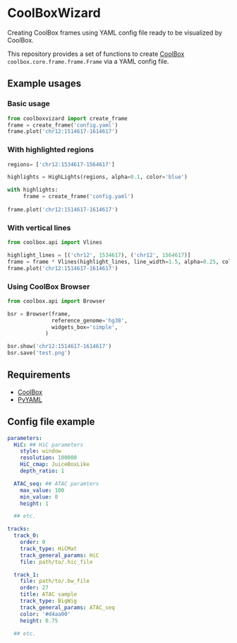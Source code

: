 # CoolBoxWizard
Creating CoolBox frames using YAML config file ready to be visualized by CoolBox.

This repository provides a set of functions to create [CoolBox](https://github.com/GangCaoLab/CoolBox) `coolbox.core.frame.frame.Frame` via a YAML config file.

## Example usages

### Basic usage

```python
from coolboxvizard import create_frame
frame = create_frame('config.yaml')
frame.plot('chr12:1514617-1614617')
```

### With highlighted regions

```python
regions= ['chr12:1534617-1564617']

highlights = HighLights(regions, alpha=0.1, color='blue')

with highlights:
     frame = create_frame('config.yaml')
        
frame.plot('chr12:1514617-1614617')
```

### With vertical lines

```python
from coolbox.api import Vlines

highlight_lines = [('chr12', 1534617), ('chr12', 1564617)]
frame = frame * Vlines(highlight_lines, line_width=1.5, alpha=0.25, color='green')
frame.plot('chr12:1514617-1614617')
```

### Using CoolBox Browser
```python
from coolbox.api import Browser

bsr = Browser(frame, 
              reference_genome='hg38', 
              widgets_box='simple',
            )

bsr.show('chr12:1514617-1614617')
bsr.save('test.png')
```

## Requirements
- [CoolBox](https://github.com/GangCaoLab/CoolBox)
- [PyYAML](https://pypi.org/project/PyYAML/)

## Config file example

```YAML
parameters:
  HiC: ## HiC parameters
    style: window
    resolution: 100000
    HiC_cmap: JuiceBoxLike
    depth_ratio: 1

  ATAC_seq: ## ATAC paramters
    max_value: 100
    min_value: 0
    height: 1

  ## etc.

tracks:
  track_0:
    order: 0
    track_type: HiCMat
    track_general_params: HiC
    file: path/to/.hic_file

  track_1:
    file: path/to/.bw_file
    order: 27
    title: ATAC sample
    track_type: BigWig
    track_general_params: ATAC_seq
    color: '#d4aa00'
    height: 0.75

  ## etc.
```



